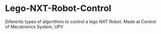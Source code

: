 # Lego-NXT-Robot-Control
Diferents types of algorithms to control a lego NXT Robot. Made at Control of Mecatronics System, UPV
